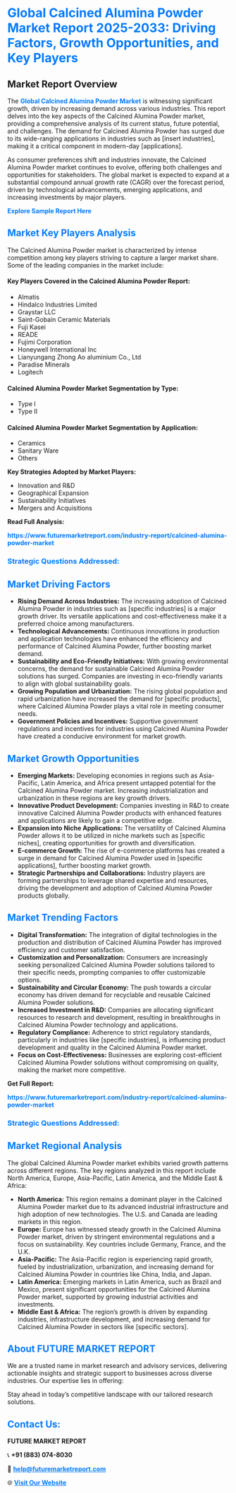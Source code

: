 <h1 style="color: #007BFF;">Global Calcined Alumina Powder Market Report 2025-2033: Driving Factors, Growth Opportunities, and Key Players</h1>

<section id="overview">
<h2>Market Report Overview</h2>
<p>The <a href="https://www.futuremarketreport.com/industry-report/calcined-alumina-powder-market" style="color: #007BFF; text-decoration: none;"><strong>Global Calcined Alumina Powder Market</strong></a> is witnessing significant growth, driven by increasing demand across various industries. This report delves into the key aspects of the Calcined Alumina Powder market, providing a comprehensive analysis of its current status, future potential, and challenges. The demand for Calcined Alumina Powder has surged due to its wide-ranging applications in industries such as [insert industries], making it a critical component in modern-day [applications].</p>
<p>As consumer preferences shift and industries innovate, the Calcined Alumina Powder market continues to evolve, offering both challenges and opportunities for stakeholders. The global market is expected to expand at a substantial compound annual growth rate (CAGR) over the forecast period, driven by technological advancements, emerging applications, and increasing investments by major players.</p>
</section>

<section id="overview">
<p><a href="https://www.futuremarketreport.com/request-sample/reportId=103557" style="color: #007BFF; text-decoration: none;"><strong>Explore Sample Report Here</strong></a></p>
</section>

<section id="key-players">
<h2 style="color: #007BFF;">Market Key Players Analysis</h2>
<p>The Calcined Alumina Powder market is characterized by intense competition among key players striving to capture a larger market share. Some of the leading companies in the market include:</p>
<h4>Key Players Covered in the Calcined Alumina Powder Report:</h4>
<ul><li>Almatis</li><li>Hindalco Industries Limited</li><li>Graystar LLC</li><li>Saint-Gobain Ceramic Materials</li><li>Fuji Kasei</li><li>READE</li><li>Fujimi Corporation</li><li>Honeywell International Inc</li><li>Lianyungang Zhong Ao aluminium Co., Ltd</li><li>Paradise Minerals</li><li>Logitech</li></ul>
<h4>Calcined Alumina Powder Market Segmentation by Type:</h4>
<ul><li>Type I</li><li>Type II</li></ul>

<h4>Calcined Alumina Powder Market Segmentation by Application:</h4>
<ul><li>Ceramics</li><li>Sanitary Ware</li><li>Others</li></ul>
<p><strong>Key Strategies Adopted by Market Players:</strong></p>
<ul>
<li>Innovation and R&D</li>
<li>Geographical Expansion</li>
<li>Sustainability Initiatives</li>
<li>Mergers and Acquisitions</li>
</ul>
</section>

<section>
<p><strong>Read Full Analysis: </strong></p><a href="https://www.futuremarketreport.com/industry-report/calcined-alumina-powder-market" style="color: #007BFF; text-decoration: none;"><strong>https://www.futuremarketreport.com/industry-report/calcined-alumina-powder-market</strong></a>
<h3 style="color: #007BFF;">Strategic Questions Addressed:</h3>
</section>

<section id="driving-factors">
<h2 style="color: #007BFF;">Market Driving Factors</h2>
<ul>
<li><strong>Rising Demand Across Industries:</strong> The increasing adoption of Calcined Alumina Powder in industries such as [specific industries] is a major growth driver. Its versatile applications and cost-effectiveness make it a preferred choice among manufacturers.</li>
<li><strong>Technological Advancements:</strong> Continuous innovations in production and application technologies have enhanced the efficiency and performance of Calcined Alumina Powder, further boosting market demand.</li>
<li><strong>Sustainability and Eco-Friendly Initiatives:</strong> With growing environmental concerns, the demand for sustainable Calcined Alumina Powder solutions has surged. Companies are investing in eco-friendly variants to align with global sustainability goals.</li>
<li><strong>Growing Population and Urbanization:</strong> The rising global population and rapid urbanization have increased the demand for [specific products], where Calcined Alumina Powder plays a vital role in meeting consumer needs.</li>
<li><strong>Government Policies and Incentives:</strong> Supportive government regulations and incentives for industries using Calcined Alumina Powder have created a conducive environment for market growth.</li>
</ul>
</section>

<section id="growth-opportunities">
<h2 style="color: #007BFF;">Market Growth Opportunities</h2>
<ul>
<li><strong>Emerging Markets:</strong> Developing economies in regions such as Asia-Pacific, Latin America, and Africa present untapped potential for the Calcined Alumina Powder market. Increasing industrialization and urbanization in these regions are key growth drivers.</li>
<li><strong>Innovative Product Development:</strong> Companies investing in R&D to create innovative Calcined Alumina Powder products with enhanced features and applications are likely to gain a competitive edge.</li>
<li><strong>Expansion into Niche Applications:</strong> The versatility of Calcined Alumina Powder allows it to be utilized in niche markets such as [specific niches], creating opportunities for growth and diversification.</li>
<li><strong>E-commerce Growth:</strong> The rise of e-commerce platforms has created a surge in demand for Calcined Alumina Powder used in [specific applications], further boosting market growth.</li>
<li><strong>Strategic Partnerships and Collaborations:</strong> Industry players are forming partnerships to leverage shared expertise and resources, driving the development and adoption of Calcined Alumina Powder products globally.</li>
</ul>
</section>

<section id="trending-factors">
<h2 style="color: #007BFF;">Market Trending Factors</h2>
<ul>
<li><strong>Digital Transformation:</strong> The integration of digital technologies in the production and distribution of Calcined Alumina Powder has improved efficiency and customer satisfaction.</li>
<li><strong>Customization and Personalization:</strong> Consumers are increasingly seeking personalized Calcined Alumina Powder solutions tailored to their specific needs, prompting companies to offer customizable options.</li>
<li><strong>Sustainability and Circular Economy:</strong> The push towards a circular economy has driven demand for recyclable and reusable Calcined Alumina Powder solutions.</li>
<li><strong>Increased Investment in R&D:</strong> Companies are allocating significant resources to research and development, resulting in breakthroughs in Calcined Alumina Powder technology and applications.</li>
<li><strong>Regulatory Compliance:</strong> Adherence to strict regulatory standards, particularly in industries like [specific industries], is influencing product development and quality in the Calcined Alumina Powder market.</li>
<li><strong>Focus on Cost-Effectiveness:</strong> Businesses are exploring cost-efficient Calcined Alumina Powder solutions without compromising on quality, making the market more competitive.</li>
</ul>
</section>

<section>
<p><strong>Get Full Report: </strong></p><a href="https://www.futuremarketreport.com/industry-report/calcined-alumina-powder-market" style="color: #007BFF; text-decoration: none;"><strong>https://www.futuremarketreport.com/industry-report/calcined-alumina-powder-market</strong></a>
<h3 style="color: #007BFF;">Strategic Questions Addressed:</h3>
</section>


<section id="regional-analysis">
<h2 style="color: #007BFF;">Market Regional Analysis</h2>
<p>The global Calcined Alumina Powder market exhibits varied growth patterns across different regions. The key regions analyzed in this report include North America, Europe, Asia-Pacific, Latin America, and the Middle East & Africa:</p>
<ul>
<li><strong>North America:</strong> This region remains a dominant player in the Calcined Alumina Powder market due to its advanced industrial infrastructure and high adoption of new technologies. The U.S. and Canada are leading markets in this region.</li>
<li><strong>Europe:</strong> Europe has witnessed steady growth in the Calcined Alumina Powder market, driven by stringent environmental regulations and a focus on sustainability. Key countries include Germany, France, and the U.K.</li>
<li><strong>Asia-Pacific:</strong> The Asia-Pacific region is experiencing rapid growth, fueled by industrialization, urbanization, and increasing demand for Calcined Alumina Powder in countries like China, India, and Japan.</li>
<li><strong>Latin America:</strong> Emerging markets in Latin America, such as Brazil and Mexico, present significant opportunities for the Calcined Alumina Powder market, supported by growing industrial activities and investments.</li>
<li><strong>Middle East & Africa:</strong> The region’s growth is driven by expanding industries, infrastructure development, and increasing demand for Calcined Alumina Powder in sectors like [specific sectors].</li>
</ul>
</section>

<footer>
<h2 style="color: #007BFF;">About FUTURE MARKET REPORT</h2>
<p>We are a trusted name in market research and advisory services, delivering actionable insights and strategic support to businesses across diverse industries. Our expertise lies in offering:</p>

<p>Stay ahead in today’s competitive landscape with our tailored research solutions.</p>

<h2 style="color: #007BFF;">Contact Us:</h2>
<p><strong>FUTURE MARKET REPORT</strong></p>
<p>📞 <strong>+91 (883) 074-8030</strong></p>
<p>📧 <strong><a href="mailto:help@futuremarketreport.com" style="color: #007BFF;">help@futuremarketreport.com</a></strong></p>
<p>🌐 <strong><a href="https://www.futuremarketreport.com/" style="color: #007BFF;">Visit Our Website</a></strong></p>
</footer>